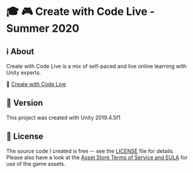 # :mortar_board: :video_game: Create with Code Live - Summer 2020

## :information_source: About

Create with Code Live is a mix of self-paced and live online learning with Unity experts.

:link: [Create with Code Live](https://learn.unity.com/course/create-with-code-live-summer-2020)

## :memo: Version

This project was created with Unity 2019.4.5f1

## :page_with_curl: License

The source code I created is free -- see the [LICENSE](LICENSE) file for details.  
Please also have a look at the [Asset Store Terms of Service and EULA](https://unity3d.com/legal/as_terms) for use of the game assets.
